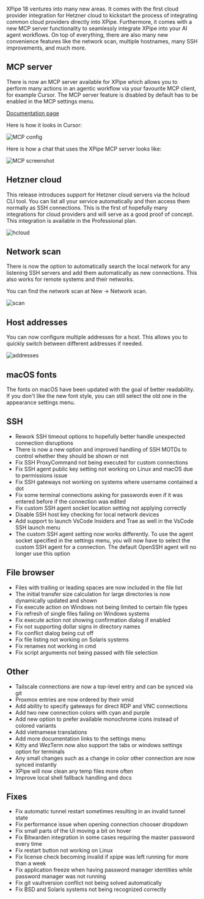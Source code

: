 XPipe 18 ventures into many new areas. It comes with the first cloud provider integration for Hetzner cloud to kickstart the process of integrating common cloud providers directly into XPipe. Furthermore, it comes with a new MCP server functionality to seamlessly integrate XPipe into your AI agent workflows. On top of everything, there are also many new convenience features like the network scan, multiple hostnames, many SSH improvements, and much more.

## MCP server

There is now an MCP server available for XPipe which allows you to perform many actions in an agentic workflow via your favourite MCP client, for example Cursor. The MCP server feature is disabled by default has to be enabled in the MCP settings menu.

[Documentation page](https://docs.xpipe.io/guide/mcp)

Here is how it looks in Cursor:

![MCP config](https://xpipe.io/assets/images/BlogPage/cursor-mcp.png)

Here is how a chat that uses the XPipe MCP server looks like:

![MCP screenshot](https://xpipe.io/assets/images/BlogPage/cursor-chat.png)

## Hetzner cloud

This release introduces support for Hetzner cloud servers via the hcloud CLI tool. You can list all your service automatically and then access them normally as SSH connections. This is the first of hopefully many integrations for cloud providers and will serve as a good proof of concept. This integration is available in the Professional plan.

![hcloud](https://xpipe.io/assets/images/BlogPage/hcloud.png)

## Network scan

There is now the option to automatically search the local network for any listening SSH servers and add them automatically as new connections. This also works for remote systems and their networks.

You can find the network scan at New -> Network scan.

![scan](https://xpipe.io/assets/images/BlogPage/network-scan.png)

## Host addresses

You can now configure multiple addresses for a host. This allows you to quickly switch between different addresses if needed.

![addresses](https://xpipe.io/assets/images/BlogPage/addresses.png)

## macOS fonts

The fonts on macOS have been updated with the goal of better readability. If you don't like the new font style, you can still select the old one in the appearance settings menu.

## SSH

- Rework SSH timeout options to hopefully better handle unexpected connection disruptions
- There is now a new option and improved handling of SSH MOTDs to control whether they should be shown or not
- Fix SSH ProxyCommand not being executed for custom connections
- Fix SSH agent public key setting not working on Linux and macOS due to permissions issue
- Fix SSH gateways not working on systems where username contained a dot
- Fix some terminal connections asking for passwords even if it was entered before if the connection was edited
- Fix custom SSH agent socket location setting not applying correctly
- Disable SSH host key checking for local network devices
- Add support to launch VsCode Insiders and Trae as well in the VsCode SSH launch menu
- The custom SSH agent setting now works differently. To use the agent socket specified in the settings menu, you will now have to select the custom SSH agent for a connection. The default OpenSSH agent will no longer use this option

## File browser

- Files with trailing or leading spaces are now included in the file list
- The initial transfer size calculation for large directories is now dynamically updated and shown
- Fix execute action on Windows not being limited to certain file types
- Fix refresh of single files failing on Windows systems
- Fix execute action not showing confirmation dialog if enabled
- Fix not supporting dollar signs in directory names
- Fix conflict dialog being cut off
- Fix file listing not working on Solaris systems
- Fix renames not working in cmd
- Fix script arguments not being passed with file selection

## Other

- Tailscale connections are now a top-level entry and can be synced via git
- Proxmox entries are now ordered by their vmid
- Add ability to specify gateways for direct RDP and VNC connections
- Add two new connection colors with cyan and purple
- Add new option to prefer available monochrome icons instead of colored variants
- Add vietnamese translations
- Add more documentation links to the settings menu
- Kitty and WezTerm now also support the tabs or windows settings option for terminals
- Any small changes such as a change in color other connection are now synced instantly
- XPipe will now clean any temp files more often
- Improve local shell fallback handling and docs

## Fixes

- Fix automatic tunnel restart sometimes resulting in an invalid tunnel state
- Fix performance issue when opening connection chooser dropdown
- Fix small parts of the UI moving a bit on hover
- Fix Bitwarden integration in some cases requiring the master password every time
- Fix restart button not working on Linux
- Fix license check becoming invalid if xpipe was left running for more than a week
- Fix application freeze when having password manager identities while password manager was not running
- Fix git vaultversion conflict not being solved automatically
- Fix BSD and Solaris systems not being recognized correctly
